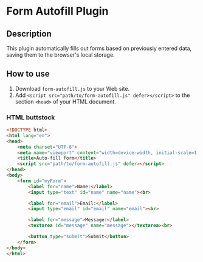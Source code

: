 # Form Autofill Plugin

## Description

This plugin automatically fills out forms based on previously entered data, saving them to the browser's local storage.

## How to use

1. Download `form-autofill.js` to your Web site.
2. Add `<script src="path/to/form-autofill.js" defer></script>` to the section `<head>` of your HTML document.

### HTML buttstock

```html
<!DOCTYPE html>
<html lang="en">
<head>
    <meta charset="UTF-8">
    <meta name="viewport" content="width=device-width, initial-scale=1.0">
    <title>Auto-fill form</title>
    <script src="path/to/form-autofill.js" defer></script>
</head>
<body>
    <form id="myForm">
        <label for="name">Name:</label>
        <input type="text" id="name" name="name"><br>

        <label for="email">Email:</label>
        <input type="email" id="email" name="email"><br>

        <label for="message">Message:</label>
        <textarea id="message" name="message"></textarea><br>

        <button type="submit">Submit</button>
    </form>
</body>
</html>
